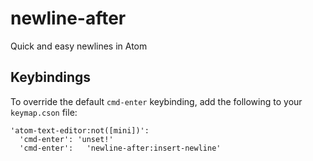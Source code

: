 # newline-after

Quick and easy newlines in Atom

## Keybindings
To override the default `cmd-enter` keybinding, add the following to your `keymap.cson` file:
```
'atom-text-editor:not([mini])':
  'cmd-enter': 'unset!'
  'cmd-enter':   'newline-after:insert-newline'
```
